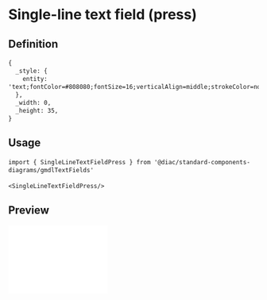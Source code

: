 # Single-line text field (press)

## Definition

```
{
  _style: { 
    entity: 'text;fontColor=#808080;fontSize=16;verticalAlign=middle;strokeColor=none;fillColor=none;opacity=50;whiteSpace=wrap;html=1;',
  },
  _width: 0,
  _height: 35,
}
```

## Usage

```
import { SingleLineTextFieldPress } from '@diac/standard-components-diagrams/gmdlTextFields'

<SingleLineTextFieldPress/>
```

## Preview

<img src="./single-line-text-field-press.png" width="200"/>
